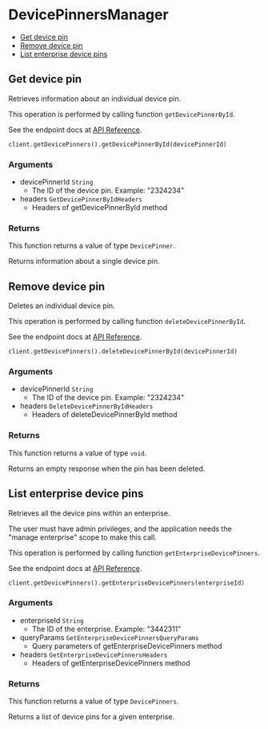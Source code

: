 # DevicePinnersManager


- [Get device pin](#get-device-pin)
- [Remove device pin](#remove-device-pin)
- [List enterprise device pins](#list-enterprise-device-pins)

## Get device pin

Retrieves information about an individual device pin.

This operation is performed by calling function `getDevicePinnerById`.

See the endpoint docs at
[API Reference](https://developer.box.com/reference/get-device-pinners-id/).

<!-- sample get_device_pinners_id -->
```
client.getDevicePinners().getDevicePinnerById(devicePinnerId)
```

### Arguments

- devicePinnerId `String`
  - The ID of the device pin. Example: "2324234"
- headers `GetDevicePinnerByIdHeaders`
  - Headers of getDevicePinnerById method


### Returns

This function returns a value of type `DevicePinner`.

Returns information about a single device pin.


## Remove device pin

Deletes an individual device pin.

This operation is performed by calling function `deleteDevicePinnerById`.

See the endpoint docs at
[API Reference](https://developer.box.com/reference/delete-device-pinners-id/).

<!-- sample delete_device_pinners_id -->
```
client.getDevicePinners().deleteDevicePinnerById(devicePinnerId)
```

### Arguments

- devicePinnerId `String`
  - The ID of the device pin. Example: "2324234"
- headers `DeleteDevicePinnerByIdHeaders`
  - Headers of deleteDevicePinnerById method


### Returns

This function returns a value of type `void`.

Returns an empty response when the pin has been deleted.


## List enterprise device pins

Retrieves all the device pins within an enterprise.

The user must have admin privileges, and the application
needs the "manage enterprise" scope to make this call.

This operation is performed by calling function `getEnterpriseDevicePinners`.

See the endpoint docs at
[API Reference](https://developer.box.com/reference/get-enterprises-id-device-pinners/).

<!-- sample get_enterprises_id_device_pinners -->
```
client.getDevicePinners().getEnterpriseDevicePinners(enterpriseId)
```

### Arguments

- enterpriseId `String`
  - The ID of the enterprise. Example: "3442311"
- queryParams `GetEnterpriseDevicePinnersQueryParams`
  - Query parameters of getEnterpriseDevicePinners method
- headers `GetEnterpriseDevicePinnersHeaders`
  - Headers of getEnterpriseDevicePinners method


### Returns

This function returns a value of type `DevicePinners`.

Returns a list of device pins for a given enterprise.


